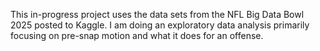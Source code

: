 This in-progress project uses the data sets from the NFL Big Data Bowl 2025 posted to Kaggle. 
I am doing an exploratory data analysis primarily focusing on pre-snap motion and what it does for an offense. 
